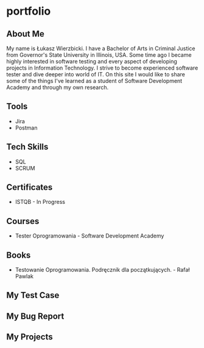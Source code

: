 # portfolio
## About Me
My name is Łukasz Wierzbicki. I have a Bachelor of Arts in Criminal Justice from Governor's State University in Illinois, USA. Some time ago I became highly interested in software testing and every aspect of developing projects in Information Technology. I strive to become experienced software tester and dive deeper into world of IT. On this site I would like to share some of the things I've learned as a student of Software Development Academy and through my own research.
## Tools
* Jira
* Postman
## Tech Skills
* SQL
* SCRUM
## Certificates
* ISTQB - In Progress
## Courses
* Tester Oprogramowania - Software Development Academy
## Books
* Testowanie Oprogramowania. Podręcznik dla początkujących. - Rafał Pawlak
## My Test Case
## My Bug Report
## My Projects
